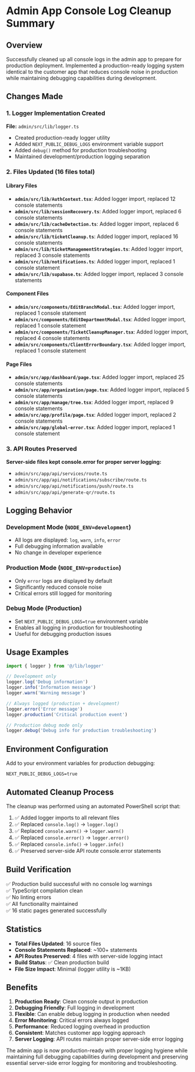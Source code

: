 # Admin App Console Log Cleanup Summary

## Overview

Successfully cleaned up all console logs in the admin app to prepare for production deployment. Implemented a production-ready logging system identical to the customer app that reduces console noise in production while maintaining debugging capabilities during development.

## Changes Made

### 1. Logger Implementation Created

**File:** `admin/src/lib/logger.ts`

- Created production-ready logger utility
- Added `NEXT_PUBLIC_DEBUG_LOGS` environment variable support  
- Added `debug()` method for production troubleshooting
- Maintained development/production logging separation

### 2. Files Updated (16 files total)

#### Library Files

- **`admin/src/lib/AuthContext.tsx`**: Added logger import, replaced 12 console statements
- **`admin/src/lib/sessionRecovery.ts`**: Added logger import, replaced 6 console statements
- **`admin/src/lib/cacheDetection.ts`**: Added logger import, replaced 6 console statements
- **`admin/src/lib/ticketCleanup.ts`**: Added logger import, replaced 16 console statements
- **`admin/src/lib/ticketManagementStrategies.ts`**: Added logger import, replaced 3 console statements
- **`admin/src/lib/notifications.ts`**: Added logger import, replaced 1 console statement
- **`admin/src/lib/supabase.ts`**: Added logger import, replaced 3 console statements

#### Component Files

- **`admin/src/components/EditBranchModal.tsx`**: Added logger import, replaced 1 console statement
- **`admin/src/components/EditDepartmentModal.tsx`**: Added logger import, replaced 1 console statement
- **`admin/src/components/TicketCleanupManager.tsx`**: Added logger import, replaced 4 console statements
- **`admin/src/components/ClientErrorBoundary.tsx`**: Added logger import, replaced 1 console statement

#### Page Files

- **`admin/src/app/dashboard/page.tsx`**: Added logger import, replaced 25 console statements
- **`admin/src/app/organization/page.tsx`**: Added logger import, replaced 5 console statements
- **`admin/src/app/manage/tree.tsx`**: Added logger import, replaced 9 console statements
- **`admin/src/app/profile/page.tsx`**: Added logger import, replaced 2 console statements
- **`admin/src/app/global-error.tsx`**: Added logger import, replaced 1 console statement

### 3. API Routes Preserved

**Server-side files kept console.error for proper server logging:**

- `admin/src/app/api/services/route.ts`
- `admin/src/app/api/notifications/subscribe/route.ts`
- `admin/src/app/api/notifications/push/route.ts`
- `admin/src/app/api/generate-qr/route.ts`

## Logging Behavior

### Development Mode (`NODE_ENV=development`)

- All logs are displayed: `log`, `warn`, `info`, `error`
- Full debugging information available
- No change in developer experience

### Production Mode (`NODE_ENV=production`)

- Only `error` logs are displayed by default
- Significantly reduced console noise
- Critical errors still logged for monitoring

### Debug Mode (Production)

- Set `NEXT_PUBLIC_DEBUG_LOGS=true` environment variable
- Enables all logging in production for troubleshooting
- Useful for debugging production issues

## Usage Examples

```typescript
import { logger } from '@/lib/logger'

// Development only
logger.log('Debug information')
logger.info('Information message') 
logger.warn('Warning message')

// Always logged (production + development)
logger.error('Error message')
logger.production('Critical production event')

// Production debug mode only
logger.debug('Debug info for production troubleshooting')
```

## Environment Configuration

Add to your environment variables for production debugging:

```env
NEXT_PUBLIC_DEBUG_LOGS=true
```

## Automated Cleanup Process

The cleanup was performed using an automated PowerShell script that:

1. ✅ Added logger imports to all relevant files
2. ✅ Replaced `console.log()` → `logger.log()`
3. ✅ Replaced `console.warn()` → `logger.warn()`
4. ✅ Replaced `console.error()` → `logger.error()`
5. ✅ Replaced `console.info()` → `logger.info()`
6. ✅ Preserved server-side API route console.error statements

## Build Verification

✅ Production build successful with no console log warnings  
✅ TypeScript compilation clean  
✅ No linting errors  
✅ All functionality maintained  
✅ 16 static pages generated successfully  

## Statistics

- **Total Files Updated**: 16 source files
- **Console Statements Replaced**: ~100+ statements
- **API Routes Preserved**: 4 files with server-side logging intact
- **Build Status**: ✅ Clean production build
- **File Size Impact**: Minimal (logger utility is ~1KB)

## Benefits

1. **Production Ready**: Clean console output in production
2. **Debugging Friendly**: Full logging in development  
3. **Flexible**: Can enable debug logging in production when needed
4. **Error Monitoring**: Critical errors always logged
5. **Performance**: Reduced logging overhead in production
6. **Consistent**: Matches customer app logging approach
7. **Server Logging**: API routes maintain proper server-side error logging

The admin app is now production-ready with proper logging hygiene while maintaining full debugging capabilities during development and preserving essential server-side error logging for monitoring and troubleshooting.
